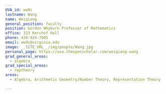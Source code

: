 ```yaml
---
UVA_id: ww9c
lastname: Wang
name: Weiqiang
general_position: faculty
position: Gordon Whyburn Professor of Mathematics
office: 323 Kerchof Hall
phone: 434-924-7905
email: ww9c@virginia.edu
image: __SITE_URL__/img/people/Wang.jpg
personal_page: https://uva.theopenscholar.com/weiqiang-wang
grad_general_areas:
  - algebra
grad_special_areas:
  - reptheory
areas:
  - Algebra, Arithmetic Geometry/Number Theory, Representation Theory

---
```

